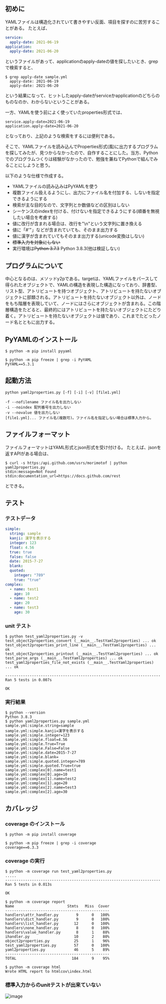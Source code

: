 ## 初めに

YAMLファイルは構造化されていて書きやすい反面、項目を探すのに苦労することがある。
たとえば、

```yaml:sample.yml
service: 
  apply-date: 2021-06-19
application: 
  apply-date: 2021-06-20
```
というファイルがあって、applicationのapply-dateの値を探したいとき、grepで検索すると、

```grep:結果
$ grep apply-date sample.yml
  apply-date: 2021-06-19
  apply-date: 2021-06-20
```
という結果になって、ヒットしたapply-dateがserviceかapplicationのどちらのものなのか、わからないということがある。

一方、YAMLを使う前によく使っていたproperties形式では、

```properties:sample.properties
service.apply-date=2021-06-19
application.apply-date=2021-06-20
```
となっており、上記のような検索をするには便利である。

そこで、YAMLファイルを読み込んでProperties形式(風)に出力するプログラムを探してみたが、見つからなかったので、自作することにした。当方、Pythonでのプログラムつくりは経験がなかったので、勉強を兼ねてPythonで組んでみることにしようと思う。

以下のような仕様で作成する。

- YAMLファイルの読み込みはPyYAMLを使う
- 複数ファイル扱えるようにし、出力にファイル名を付加する、しないを指定できるようにする
- 検索が主な目的なので、文字列とか数値などの区別はしない
- シーケンスのindexを付ける、付けないを指定できるようにする(順番を無視したい場合を考慮する)
- 値に改行が含まれる場合は、改行を"\n"という文字列に置き換える
- 値に「#'"」などが含まれていても、そのまま出力する
- 値に漢字が含まれていてもそのまま出力する(unicode変換はしない)
- ~~標準入力を対象にしない~~
- 実行環境は~~Python 3.7.3~~ Python 3.8.3(他は検証しない)

## プログラムについて

中心となるのは、メソッドy2pである。targetは、YAMLファイルをパースして得られたオブジェクトで、YAMLの構造を表現した構造になっており、辞書型、リスト型、アトリビュートを持つオブジェクト、アトリビュートを持たないオブジェクトに部類される。アトリビュートを持たないオブジェクト以外は、ノードをもち階層を表現していて、ノードにはさらにオブジェクトが含まれる。この階層構造をたどると、最終的にはアトリビュートを持たないオブジェクトにたどり着く。アトリビュートを持たないオブジェクトは値であり、これまでたどったノード名とともに出力する。

## PyYAMLのインストール

```
$ python -m pip install pyyaml

$ python -m pip freeze | grep -i PyYAML
PyYAML==5.3.1
```
## 起動方法

```
python yaml2properties.py [-f] [-i] [-v] [file1.yml]

-f --nofilename ファイル名を出力しない
-i --noindex 配列番号を出力しない
-v --novalue 値を出力しない
[file1.yml]... ファイル名(複数可)。ファイル名を指定しない場合は標準入力から。
```

## ファイルフォーマット

ファイルフォーマットはYAML形式とjson形式を受け付ける。
たとえば、jsonを返すAPIがある場合は、
```
$ curl -s https:/api.github.com/usrs/morimotof | python yaml2properties.py
stdin:message=Not Found
stdin:documentation_url=https://docs.github.com/rest
```
とできる。


## テスト

### テストデータ

```yaml:sample.yml
simple:
  string: sample
  kanji: 漢字を表示する
  integer: 123
  float: 4.56
  true: true
  false: false
  date: 2015-7-27
  blank:
  quoted:
    integer: "789"
    true: "true"
complex:
  - name: test1
    age: 10
  - name: test2
    age: 20
  - name: test3
    age: 30
```

### unit テスト

```
$ python test_yaml2properties.py -v
test_object2properties_convert (__main__.TestYaml2properties) ... ok
test_object2properties_print_line (__main__.TestYaml2properties) ... ok
test_object2properties_printout (__main__.TestYaml2properties) ... ok
test_parse_args (__main__.TestYaml2properties) ... ok
test_yaml2properties_file_not_exists (__main__.TestYaml2properties) ... ok

----------------------------------------------------------------------
Ran 5 tests in 0.007s

OK
```

### 実行結果

```bash:実行結果
$ python --version
Python 3.8.3
$ python yaml2properties.py sample.yml
sample.yml:simple.string=sample
sample.yml:simple.kanji=漢字を表示する
sample.yml:simple.integer=123
sample.yml:simple.float=4.56
sample.yml:simple.True=True
sample.yml:simple.False=False
sample.yml:simple.date=2015-7-27
sample.yml:simple.blank=
sample.yml:simple.quoted.integer=789
sample.yml:simple.quoted.True=true
sample.yml:complex[0].name=test1
sample.yml:complex[0].age=10
sample.yml:complex[1].name=test2
sample.yml:complex[1].age=20
sample.yml:complex[2].name=test3
sample.yml:complex[2].age=30
```
## カバレッジ

### coverage のインストール

```
$ python -m pip install coverage

$ python -m pip freeze | grep -i coverage
coverage==6.3.3
```

### coverage の実行

```
$ python -m coverage run test_yaml2properties.py
.....
----------------------------------------------------------------------
Ran 5 tests in 0.013s

OK

$ python -m coverage report
Name                        Stmts   Miss  Cover
-----------------------------------------------
handlers\attr_handler.py        9      0   100%
handlers\dict_handler.py        9      0   100%
handlers\list_handler.py       12      0   100%
handlers\none_handler.py        8      0   100%
handlers\value_handler.py       8      1    88%
ihandler.py                    10      2    80%
object2properties.py           25      1    96%
test_yaml2properties.py        57      0   100%
yaml2properties.py             46      5    89%
-----------------------------------------------
TOTAL                         184      9    95%

$ python -m coverage html
Wrote HTML report to htmlcov\index.html
```

### 標準入力からのunitテストが出来ていない

![image](https://user-images.githubusercontent.com/22857955/168456624-4adfe2f3-412f-4558-86b7-8de22f81ff6b.png)

